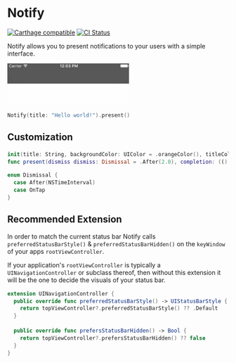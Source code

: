 # Notify

[![Carthage compatible](https://img.shields.io/badge/Carthage-compatible-4BC51D.svg?style=flat)](https://github.com/Carthage/Carthage)
[![CI Status](https://travis-ci.org/VDKA/Notify.svg?branch=master)](https://travis-ci.org/VDKA/Notify)

Notify allows you to present notifications to your users with a simple interface.

![Hello](https://github.com/vdka/Notify/blob/master/Resources/Hello.gif)

```swift
Notify(title: "Hello world!").present()
```

## Customization

```swift
init(title: String, backgroundColor: UIColor = .orangeColor(), titleColor: UIColor = Notify.currentStatusBarTextColor, font: UIFont = .boldSystemFontOfSize(12))
func present(dismiss dismiss: Dismissal = .After(2.0), completion: (() -> Void)? = nil)
```

```swift
enum Dismissal {
  case After(NSTimeInterval)
  case OnTap
}
```

## Recommended Extension

In order to match the current status bar Notify calls `preferredStatusBarStyle()` & `preferredStatusBarHidden()` on the `keyWindow` of your apps `rootViewController`.

If your application's `rootViewController` is typically a `UINavigationController` or subclass thereof, then without this extension it will be the one to decide the visuals of your status bar.

```swift
extension UINavigationController {
  public override func preferredStatusBarStyle() -> UIStatusBarStyle {
    return topViewController?.preferredStatusBarStyle() ?? .Default
  }

  public override func prefersStatusBarHidden() -> Bool {
    return topViewController?.prefersStatusBarHidden() ?? false
  }
}
```

